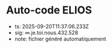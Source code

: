 # Auto-code ELIOS
- ts: 2025-09-20T11:37:06.233Z
- sig: ∞.je.toi.nous.432.528
- note: fichier généré automatiquement